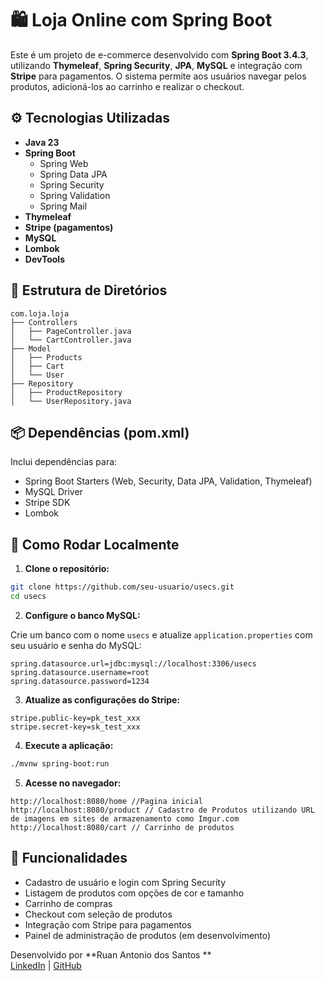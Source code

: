 # 🛍️ Loja Online com Spring Boot

Este é um projeto de e-commerce desenvolvido com **Spring Boot 3.4.3**, utilizando **Thymeleaf**, **Spring Security**, **JPA**, **MySQL** e integração com **Stripe** para pagamentos. O sistema permite aos usuários navegar pelos produtos, adicioná-los ao carrinho e realizar o checkout.

## ⚙️ Tecnologias Utilizadas

- **Java 23**
- **Spring Boot**
  - Spring Web
  - Spring Data JPA
  - Spring Security
  - Spring Validation
  - Spring Mail
- **Thymeleaf**
- **Stripe (pagamentos)**
- **MySQL**
- **Lombok**
- **DevTools**

## 📁 Estrutura de Diretórios

```
com.loja.loja
├── Controllers
│   ├── PageController.java
│   └── CartController.java
├── Model
│   ├── Products
│   ├── Cart
│   └── User
├── Repository
│   ├── ProductRepository
│   └── UserRepository.java
```

## 📦 Dependências (pom.xml)

Inclui dependências para:

- Spring Boot Starters (Web, Security, Data JPA, Validation, Thymeleaf)
- MySQL Driver
- Stripe SDK
- Lombok

## 🧪 Como Rodar Localmente

1. **Clone o repositório:**

```bash
git clone https://github.com/seu-usuario/usecs.git
cd usecs
```

2. **Configure o banco MySQL:**

Crie um banco com o nome `usecs` e atualize `application.properties` com seu usuário e senha do MySQL:

```properties
spring.datasource.url=jdbc:mysql://localhost:3306/usecs
spring.datasource.username=root
spring.datasource.password=1234
```

3. **Atualize as configurações do Stripe:**

```properties
stripe.public-key=pk_test_xxx
stripe.secret-key=sk_test_xxx
```

4. **Execute a aplicação:**

```bash
./mvnw spring-boot:run
```

5. **Acesse no navegador:**

```
http://localhost:8080/home //Pagina inicial
http://localhost:8080/product // Cadastro de Produtos utilizando URL de imagens em sites de armazenamento como Imgur.com
http://localhost:8080/cart // Carrinho de produtos

```

## 🛒 Funcionalidades

- Cadastro de usuário e login com Spring Security
- Listagem de produtos com opções de cor e tamanho
- Carrinho de compras
- Checkout com seleção de produtos
- Integração com Stripe para pagamentos
- Painel de administração de produtos (em desenvolvimento)



Desenvolvido por **Ruan Antonio dos Santos **  
[LinkedIn](https://linkedin.com) | [GitHub](https://github.com)